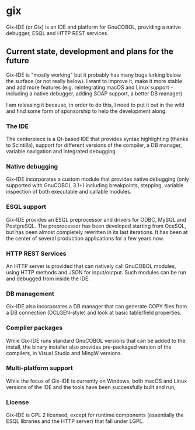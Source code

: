 # gix
Gix-IDE (or Gix) is an IDE and platform for GnuCOBOL, providing a native debugger, ESQL and HTTP REST services.

## Current state, development and plans for the future
Gix-IDE is "mostly working" but it probably has many bugs lurking below the surface (or not really below). I want to improve it, make it more stable and add more features (e.g.  reintegrating macOS and Linux support - including a native debugger, adding SOAP support, a better DB manager)

I am releasing it because, in order to do this, I need to put it out in the wild and find some form of sponsorship to help the development along.

### The IDE
The centerpiece is a Qt-based IDE that provides syntax highlighting (thanks to Scintilla), support for different versions of the compiler, a DB manager, variable navigation and integrated debugging.

### Native debugging
Gix-IDE incorporates a custom module that provides native debugging (only supported with GnuCOBOL 3.1+) including breakpoints, stepping, variable inspection of both executable and callable modules.

### ESQL support
Gix-IDE provides an ESQL preprocessor and drivers for ODBC, MySQL and PostgreSQL. The preprocessor has been developed starting from OceSQL, but has been almost completely rewritten in its last iterations. It has been at the center of several production applications for a few years now.

### HTTP REST Services
An HTTP server is provided that can natively call GnuCOBOL modules, using HTTP methods and JSON for input/output. Such modules can be run and debugged from inside the IDE.

### DB management
Gix-IDE also incorporates a DB manager that can generate COPY files from a DB connection (DCLGEN-style) and look at basic table/field properties.

### Compiler packages
While Gix-IDE runs standard GnuCOBOL versions that can be added to the install, the binary installer also provides pre-packaged version of the compilers, in Visual Studio and MingW versions.

### Multi-platform support
While the focus of Gix-IDE is currently on Windows, both macOS and Linux versions of the IDE and the tools have been successfully built and run,

### License
Gix-IDE is GPL 2 licensed, except for runtime components (essentially the ESQL libraries and the HTTP server) that fall under LGPL.
